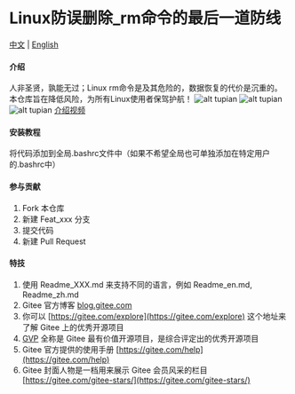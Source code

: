 # Linux防误删除_rm命令的最后一道防线

<p><a href="README.md">中文</a> | <a href="README.en.md">English</a></p>

#### 介绍
人非圣贤，孰能无过；Linux rm命令是及其危险的，数据恢复的代价是沉重的。
本仓库旨在降低风险，为所有Linux使用者保驾护航！
![alt tupian](https://uosblog.top/wp-content/uploads/2021/01/2021012714342859.png)
![alt tupian](https://uosblog.top/wp-content/uploads/2021/01/202101271434293.png)
![alt tupian](https://uosblog.top/wp-content/uploads/2021/01/2021012714343019.png)
[介绍视频](https://uosblog.top/?p=311)

#### 安装教程
将代码添加到全局.bashrc文件中（如果不希望全局也可单独添加在特定用户的.bashrc中）

#### 参与贡献

1.  Fork 本仓库
2.  新建 Feat_xxx 分支
3.  提交代码
4.  新建 Pull Request


#### 特技

1.  使用 Readme\_XXX.md 来支持不同的语言，例如 Readme\_en.md, Readme\_zh.md
2.  Gitee 官方博客 [blog.gitee.com](https://blog.gitee.com)
3.  你可以 [https://gitee.com/explore](https://gitee.com/explore) 这个地址来了解 Gitee 上的优秀开源项目
4.  [GVP](https://gitee.com/gvp) 全称是 Gitee 最有价值开源项目，是综合评定出的优秀开源项目
5.  Gitee 官方提供的使用手册 [https://gitee.com/help](https://gitee.com/help)
6.  Gitee 封面人物是一档用来展示 Gitee 会员风采的栏目 [https://gitee.com/gitee-stars/](https://gitee.com/gitee-stars/)
